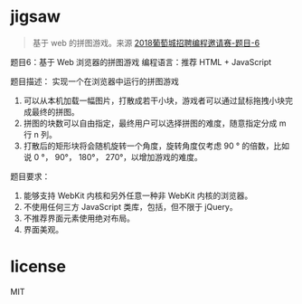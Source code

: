 # jigsaw
> 基于 web 的拼图游戏。来源 [2018葡萄城招聘编程邀请赛-题目-6](http://www.grapecity.com.cn/career/chanllenge)   
 
题目6：基于 Web 浏览器的拼图游戏
编程语言：推荐 HTML + JavaScript

题目描述： 实现一个在浏览器中运行的拼图游戏

1. 可以从本机加载一幅图片，打散成若干小块，游戏者可以通过鼠标拖拽小块完成最终的拼图。
2. 拼图的块数可以自由指定，最终用户可以选择拼图的难度，随意指定分成 m 行 n 列。
3. 打散后的矩形块将会随机旋转一个角度，旋转角度仅考虑 90 ° 的倍数，比如说 0 °， 90°， 180°， 270°，以增加游戏的难度。

题目要求：

1. 能够支持 WebKit 内核和另外任意一种非 WebKit 内核的浏览器。
2. 不使用任何三方 JavaScript 类库，包括，但不限于 jQuery。
3. 不推荐界面元素使用绝对布局。
4. 界面美观。

# license
MIT